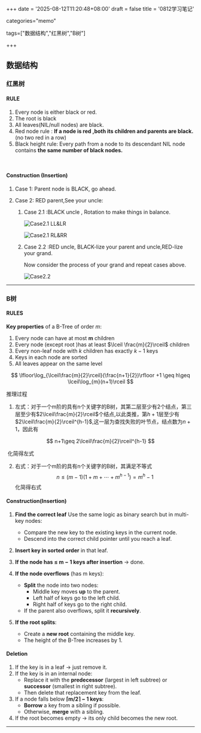 +++
date = '2025-08-12T11:20:48+08:00'
draft = false
title = '0812学习笔记'

categories="memo"

tags=["数据结构","红黑树","B树"]

+++

## 数据结构

### 红黑树

#### RULE

1. Every node is either black or red.
2. The root is black
3. All leaves(NIL/null nodes) are black.
4. Red node rule : **If a node is red ,both its children and parents are black.**(no two red in a row)
5. Black height rule: Every path from a node to its descendant NIL node contains  **the same number of black nodes.**

​	

#### Construction (Insertion)

1. Case 1: Parent node is BLACK, go ahead.

2. Case 2: RED parent,See your uncle:

   1. Case 2.1 :BLACK uncle , Rotation to make things in balance.

      ![Case2.1 LL&LR](Case2.1l.png)

      ![Case2.1 RL&RR](Case2.1r.png)

   2. Case 2.2 :RED uncle, BLACK-lize your parent and uncle,RED-lize your grand.

      Now consider the process of your grand and repeat cases above.

      ![Case2.2](Case2.2.png)

------

### B树

#### RULES

**Key properties** of a B-Tree of order $m$:

1. Every node can have at most **m** children
2. Every node (except root )has at least $\lceil \frac{m}{2}\rceil$ children
3. Every non-leaf node with $k$ children has exactly $k-1$ keys
4. Keys in each node are sorted
5. All leaves appear on the same level

$$
\lfloor\log_{\lceil\frac{m}{2}\rceil}(\frac{n+1}{2})\rfloor +1 \geq h\geq \lceil\log_{m}(n+1)\rceil
$$

推理过程 

1. 左式：对于一个m阶的具有n个关键字的B树，其第二层至少有2个结点，第三层至少有$2\lceil\frac{m}{2}\rceil$个结点,以此类推，第$h+1$层至少有$2\lceil\frac{m}{2}\rceil^{h-1}$,这一层为查找失败的叶节点，结点数为$n+1$，因此有

$$
n+1\geq 2\lceil\frac{m}{2}\rceil^{h-1}
$$

​	化简得左式

2. 右式：对于一个m阶的具有n个关键字的B树，其满足不等式
   $$
   n\leq (m-1)(1+m+\cdots+m^{h-1})=m^h-1
   $$
   化简得右式

#### Construction(Insertion)

1. **Find the correct leaf**
    Use the same logic as binary search but in multi-key nodes:

   - Compare the new key to the existing keys in the current node.
   - Descend into the correct child pointer until you reach a leaf.
   
2. **Insert key in sorted order** in that leaf.

3. **If the node has ≤ m − 1 keys after insertion** → done.

4. **If the node overflows** (has m keys):

   * **Split** the node into two nodes:
     * Middle key moves **up** to the parent.	
     * Left half of keys go to the left child.
     * Right half of keys go to the right child.
   - If the parent also overflows, split it **recursively**.

5. **If the root splits**:
   
   * Create a **new root** containing the middle key.
   * The height of the B-Tree increases by 1.

#### Deletion

1. If the key is in a leaf → just remove it.
2. If the key is in an internal node:
   - Replace it with the **predecessor** (largest in left subtree) or **successor** (smallest in right subtree).
   - Then delete that replacement key from the leaf.
3. If a node falls below **⌈m/2⌉ − 1 keys**:
   - **Borrow** a key from a sibling if possible.
   - Otherwise, **merge** with a sibling.
4. If the root becomes empty → its only child becomes the new root.

------



